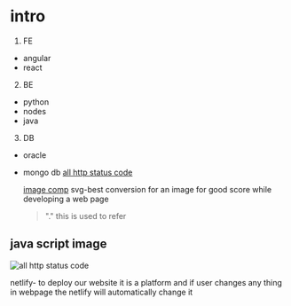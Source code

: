# intro

1. FE

- angular
- react

2. BE

- python
- nodes
- java

3. DB

- oracle
- mongo db
  [all http status code](https://www.youtube.com/watch?v=ORCuz7s5cCY)

  [image comp](https://squoosh.app)
  svg-best conversion for an image for good score while developing a web page

  > "." this is used to refer

## java script image

![all http status code](https://encrypted-tbn0.gstatic.com/images?q=tbn:ANd9GcQpuYdLEzBvwemix8pwsncUkLLOQqnByncadg&s)

netlify- to deploy our website it is a platform and if user changes any thing in webpage the netlify will automatically change it
